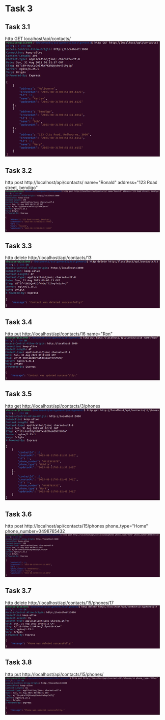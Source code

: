 # Task 3
## Task 3.1
http GET localhost/api/contacts/
![Screenshot of result from GET contacts/ API](./T3_1.jpg)

## Task 3.2
http post http://localhost/api/contacts/ name="Ronald" address="123 Road street, bendigo"
![Screenshot of result from GET contacts/ API](./T3_2.jpg)

## Task 3.3
http delete http://localhost/api/contacts/13
![Screenshot of result from DELETE contacts/ API](./T3_3.jpg)

## Task 3.4
http put http://localhost/api/contacts/16 name="Ron"
![Screenshot of result from PUT contacts/ API](./T3_4.jpg)

## Task 3.5
http get http://localhost/api/contacts/3/phones
![Screenshot of result from GET phones API](./T3_5.jpg)

## Task 3.6
http post http://localhost/api/contacts/15/phones phone_type="Home" phone_number=0498765432
![Screenshot of result from ADD phones API](./T3_6.jpg)

## Task 3.7
http delete http://localhost/api/contacts/15/phones/17
![Screenshot of result from ADD phones API](./T3_7.jpg)

## Task 3.8
http put http://localhost/api/contacts/15/phones/
![Screenshot of result from ADD phones API](./T3_8.jpg)
